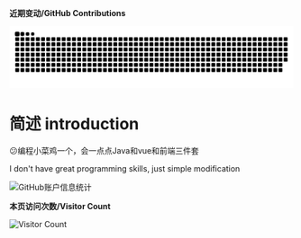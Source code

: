 **近期变动/GitHub Contributions**

<picture>
  <source media="(prefers-color-scheme: dark)" srcset="https://raw.githubusercontent.com/printdarling/printdarling/output/github-contribution-grid-snake-dark.svg" />
  <source media="(prefers-color-scheme: light)" srcset="https://raw.githubusercontent.com/printdarling/printdarling/output/github-contribution-grid-snake.svg" />
  <img alt="github-snake" src="https://raw.githubusercontent.com/printdarling/printdarling/output/github-contribution-grid-snake.svg" />
</picture> 

# 简述 introduction
😕编程小菜鸡一个，会一点点Java和vue和前端三件套

I don't have great programming skills, just simple modification

![GitHub账户信息统计](https://github-stats.ubrong.com/api?username=printdarling&show_icons=true)


**本页访问次数/Visitor Count**

![Visitor Count](https://profile-counter.glitch.me/printdarling/count.svg)
<!---
Little-Data/Little-Data is a ✨ special ✨ repository because its `README.md` (this file) appears on your GitHub profile.
You can click the Preview link to take a look at your changes.
--->
